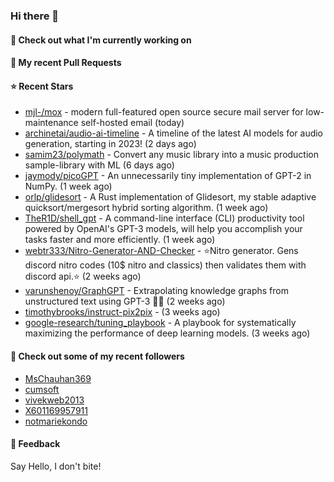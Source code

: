 ### Hi there 👋

#### 👷 Check out what I'm currently working on

#### 🔨 My recent Pull Requests


#### ⭐ Recent Stars

- [mjl-/mox](https://github.com/mjl-/mox) - modern full-featured open source secure mail server for low-maintenance self-hosted email (today)
- [archinetai/audio-ai-timeline](https://github.com/archinetai/audio-ai-timeline) - A timeline of the latest AI models for audio generation, starting in 2023! (2 days ago)
- [samim23/polymath](https://github.com/samim23/polymath) - Convert any music library into a music production sample-library with ML (6 days ago)
- [jaymody/picoGPT](https://github.com/jaymody/picoGPT) - An unnecessarily tiny implementation of GPT-2 in NumPy. (1 week ago)
- [orlp/glidesort](https://github.com/orlp/glidesort) - A Rust implementation of Glidesort, my stable adaptive quicksort/mergesort hybrid sorting algorithm.  (1 week ago)
- [TheR1D/shell_gpt](https://github.com/TheR1D/shell_gpt) - A command-line interface (CLI) productivity tool powered by OpenAI&#39;s GPT-3 models, will help you accomplish your tasks faster and more efficiently. (1 week ago)
- [webtr333/Nitro-Generator-AND-Checker](https://github.com/webtr333/Nitro-Generator-AND-Checker) - ⭐Nitro generator. Gens discord nitro codes (10$ nitro and classics) then validates them with discord api.⭐ (2 weeks ago)
- [varunshenoy/GraphGPT](https://github.com/varunshenoy/GraphGPT) - Extrapolating knowledge graphs from unstructured text using GPT-3 🕵️‍♂️ (2 weeks ago)
- [timothybrooks/instruct-pix2pix](https://github.com/timothybrooks/instruct-pix2pix) -  (3 weeks ago)
- [google-research/tuning_playbook](https://github.com/google-research/tuning_playbook) - A playbook for systematically maximizing the performance of deep learning models. (3 weeks ago)

#### 👯 Check out some of my recent followers

- [MsChauhan369](https://github.com/MsChauhan369)
- [cumsoft](https://github.com/cumsoft)
- [vivekweb2013](https://github.com/vivekweb2013)
- [X601169957911](https://github.com/X601169957911)
- [notmariekondo](https://github.com/notmariekondo)

#### 💬 Feedback

Say Hello, I don't bite!
